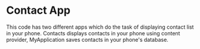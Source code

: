 # Contact App

This code has two different apps which do the task of displaying contact list in your phone. Contacts displays contacts in your phone using content provider, MyApplication saves contacts in your phone's database.
